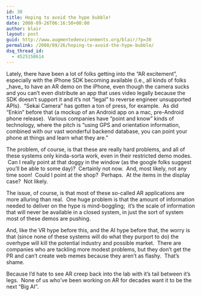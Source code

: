 ```yaml
---
id: 30
title: Hoping to avoid the hype bubble!
date: 2008-09-26T06:16:50+00:00
author: blair
layout: post
guid: http://www.augmentedenvironments.org/blair/?p=30
permalink: /2008/09/26/hoping-to-avoid-the-hype-bubble/
dsq_thread_id:
  - 4525158614
---
```

Lately, there have been a lot of folks getting into the &#8220;AR excitement&#8221;, especially with the iPhone SDK becoming available (i.e., all kinds of folks \_have\_ to have an AR demo on the iPhone, even though the camera sucks and you can&#8217;t even distribute an app that uses video legally because the SDK doesn&#8217;t support it and it&#8217;s not &#8220;legal&#8221; to reverse engineer unsupported APIs).  &#8220;Sekai Camera&#8221; has gotten a ton of press, for example.  As did &#8220;Enkin&#8221; before that (a mockup of an Android app on a mac, pre-Android phone release).  Various companies have &#8220;point and know&#8221; kinds of technology, where the pitch is &#8220;using GPS and orientation information, combined with our vast wonderful backend database, you can point your phone at things and learn what they are.&#8221;

The problem, of course, is that these are really hard problems, and all of these systems only kinda-sorta work, even in their restricted demo modes.  Can I really point at that doggy in the window (as the google folks suggest you&#8217;ll be able to some day)?  Certainly not now.  And, most likely, not any time soon!  Could I point at the shop?  Perhaps.  At the items in the display case?  Not likely. 

The issue, of course, is that most of these so-called AR applications are more alluring than real.  One huge problem is that the amount of information needed to deliver on the hype is mind-boggling;  it&#8217;s the scale of information that will never be available in a closed system, in just the sort of system most of these demos are pushing.  

And, like the VR hype before this, and the AI hype before that, the worry is that (since none of these systems will do what they purport to do) the overhype will kill the potential industry and possible market.  There are companies who are tackling more modest problems, but they don&#8217;t get the PR and can&#8217;t create web memes because they aren&#8217;t as flashy.  That&#8217;s shame.

Because I&#8217;d hate to see AR creep back into the lab with it&#8217;s tail between it&#8217;s legs.  None of us who&#8217;ve been working on AR for decades want it to be the next &#8220;Big AI&#8221;.